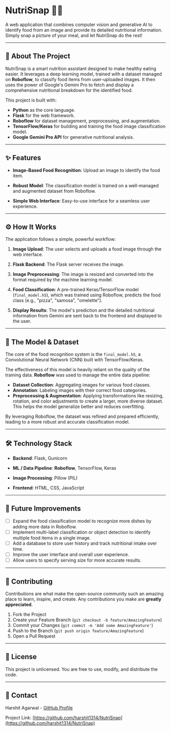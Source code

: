 
# NutriSnap 🥗📸

A web application that combines computer vision and generative AI to identify food from an image and provide its detailed nutritional information. Simply snap a picture of your meal, and let NutriSnap do the rest!



---

## 🌟 About The Project

NutriSnap is a smart nutrition assistant designed to make healthy eating easier. It leverages a deep learning model, trained with a dataset managed on **Roboflow**, to classify food items from user-uploaded images. It then uses the power of Google's Gemini Pro to fetch and display a comprehensive nutritional breakdown for the identified food.

This project is built with:
*   **Python** as the core language.
*   **Flask** for the web framework.
*   **Roboflow** for dataset management, preprocessing, and augmentation.
*   **TensorFlow/Keras** for building and training the food image classification model.
*   **Google Gemini Pro API** for generative nutritional analysis.

---

## ✨ Features

*   **Image-Based Food Recognition**: Upload an image to identify the food item.
*   **Robust Model**: The classification model is trained on a well-managed and augmented dataset from Roboflow.
  
  
*   **Simple Web Interface**: Easy-to-use interface for a seamless user experience.

---

## ⚙️ How It Works

The application follows a simple, powerful workflow:

1.  **Image Upload**: The user selects and uploads a food image through the web interface.
2.  **Flask Backend**: The Flask server receives the image.
3.  **Image Preprocessing**: The image is resized and converted into the format required by the machine learning model.
4.  **Food Classification**: A pre-trained Keras/TensorFlow model (`final_model.h5`), which was trained using Roboflow, predicts the food class (e.g., "pizza", "samosa", "omelette").

5.  **Display Results**: The model's prediction and the detailed nutritional information from Gemini are sent back to the frontend and displayed to the user.

---

## 🤖 The Model & Dataset

The core of the food recognition system is the `final_model.h5`, a Convolutional Neural Network (CNN) built with TensorFlow/Keras.

The effectiveness of this model is heavily reliant on the quality of the training data. **Roboflow** was used to manage the entire data pipeline:

*   **Dataset Collection**: Aggregating images for various food classes.
*   **Annotation**: Labeling images with their correct food categories.
*   **Preprocessing & Augmentation**: Applying transformations like resizing, rotation, and color adjustments to create a larger, more diverse dataset. This helps the model generalize better and reduces overfitting.

By leveraging Roboflow, the dataset was refined and prepared efficiently, leading to a more robust and accurate classification model.

---

## 🛠️ Technology Stack

*   **Backend**: Flask, Gunicorn
*   **ML / Data Pipeline**: **Roboflow**, TensorFlow, Keras
   
*   **Image Processing**: Pillow (PIL)
*   **Frontend**: HTML, CSS, JavaScript


---

## 📝 Future Improvements

*   [ ] Expand the food classification model to recognize more dishes by adding more data in Roboflow.
*   [ ] Implement multi-label classification or object detection to identify multiple food items in a single image.
*   [ ] Add a database to store user history and track nutritional intake over time.
*   [ ] Improve the user interface and overall user experience.
*   [ ] Allow users to specify serving size for more accurate results.

---

## 🤝 Contributing

Contributions are what make the open-source community such an amazing place to learn, inspire, and create. Any contributions you make are **greatly appreciated**.

1.  Fork the Project
2.  Create your Feature Branch (`git checkout -b feature/AmazingFeature`)
3.  Commit your Changes (`git commit -m 'Add some AmazingFeature'`)
4.  Push to the Branch (`git push origin feature/AmazingFeature`)
5.  Open a Pull Request

---

## 📄 License

This project is unlicensed. You are free to use, modify, and distribute the code.

---

## 📧 Contact

Harshit Agarwal - [GitHub Profile](https://github.com/harshit1314)

Project Link: [https://github.com/harshit1314/NutriSnap](https://github.com/harshit1314/NutriSnap)
